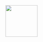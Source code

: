 
<div id="header" align="center">
  <img src="https://media0.giphy.com/media/bi6RQ5x3tqoSI/giphy.gif?cid=ecf05e47ltopmchnexm4x73r35ydp9cswgws0j7owgpt1v13&rid=giphy.gif&ct=g" width="100"/>
</div>


<!---
wwtox/wwtox is a ✨ special ✨ repository because its `README.md` (this file) appears on your GitHub profile.
You can click the Preview link to take a look at your changes.
--->
